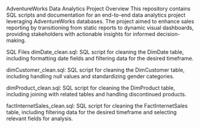 AdventureWorks Data Analytics Project
Overview
This repository contains SQL scripts and documentation for an end-to-end data analytics project leveraging AdventureWorks databases. The project aimed to enhance sales reporting by transitioning from static reports to dynamic visual dashboards, providing stakeholders with actionable insights for informed decision-making.

SQL Files
dimDate_clean.sql: SQL script for cleaning the DimDate table, including formatting date fields and filtering data for the desired timeframe.

dimCustomer_clean.sql: SQL script for cleaning the DimCustomer table, including handling null values and standardizing gender categories.

dimProduct_clean.sql: SQL script for cleaning the DimProduct table, including joining with related tables and handling discontinued products.

factInternetSales_clean.sql: SQL script for cleaning the FactInternetSales table, including filtering data for the desired timeframe and selecting relevant fields for analysis.
